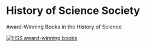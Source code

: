 # History of Science Society
Award-Winning Books in the History of Science

[![HSS award-winning books](https://hssonline.org/books/meta.jpg)](https://hssonline.org/books/)